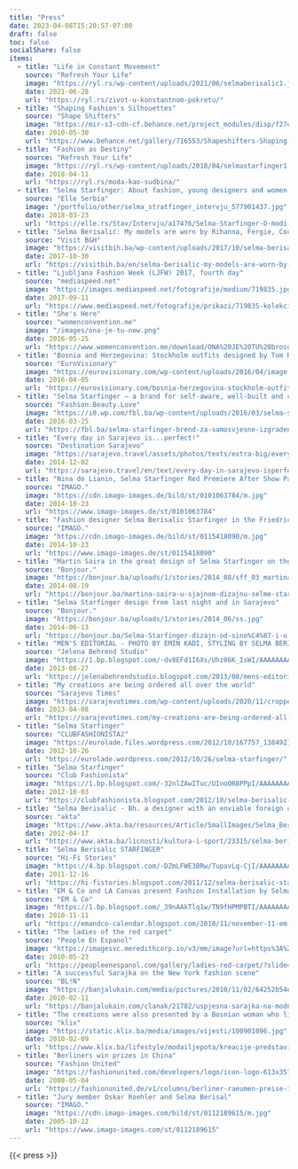 ```yaml
---
title: "Press"
date: 2023-04-08T15:20:57-07:00
draft: false
toc: false
socialShare: false
items:
  - title: "Life in Constant Movement"
    source: "Refresh Your Life"
    image: "https://ryl.rs/wp-content/uploads/2021/06/selmaberisalic1.jpg"
    date: 2021-06-28
    url: "https://ryl.rs/zivot-u-konstantnom-pokretu/"
  - title: "Shaping Fashion's Silhouettes"
    source: "Shape Shifters"
    image: "https://mir-s3-cdn-cf.behance.net/project_modules/disp/f27e6c4188052.5601d87a942a2.jpg"
    date: 2010-05-30
    url: "https://www.behance.net/gallery/716553/Shapeshifters-Shaping-Fashion-Silhouettes?locale=en_US"
  - title: "Fashion as Destiny"
    source: "Refresh Your Life"
    image: "https://ryl.rs/wp-content/uploads/2018/04/selmastarfinger1.jpg"
    date: 2018-04-11
    url: "https://ryl.rs/moda-kao-sudbina/"
  - title: "Selma Starfinger: About fashion, young designers and women in the Balkans"
    source: "Elle Serbia"
    image: "/portfolio/other/selma_stratfinger_intervju_577901437.jpg"
    date: 2018-03-23
    url: "https://elle.rs/Stav/Intervju/a17476/Selma-Starfinger-O-modi-mladim-dizajnerima-i-zenama-na-Balkanu.html"
  - title: "Selma Berisalić: My models are worn by Rihanna, Fergie, Coco Rocha, Maëlys Tanović …"
    source: "Visit B&H"
    image: "https://visitbih.ba/wp-content/uploads/2017/10/selma-berisalic-starfinger-23082017-MZ-24.jpg"
    date: 2017-10-30
    url: "https://visitbih.ba/en/selma-berisalic-my-models-are-worn-by-rihanna-fergie-coco-rocha-maelys-tanovic/"
  - title: "Ljubljana Fashion Week (LJFW) 2017, fourth day"
    source: "mediaspeed.net"
    image: "https://images.mediaspeed.net/fotografije/medium/719835.jpg"
    date: 2017-09-11
    url: "https://www.mediaspeed.net/fotografije/prikazi/719835-kolekcija-blagovne-znamke-selma-starfinger"
  - title: "She's Here"
    source: "womenconvention.me"
    image: "/images/ona-je-tu-new.png"
    date: 2016-05-25
    url: "https://www.womenconvention.me/download/ONA%20JE%20TU%20brosura%202016.pdf"
  - title: "Bosnia and Herzegovina: Stockholm outfits designed by Tom Rebl"
    source: "EuroVisionary"
    image: "https://eurovisionary.com/wp-content/uploads/2016/04/image.jpeg"
    date: 2016-04-05
    url: "https://eurovisionary.com/bosnia-herzegovina-stockholm-outfits-designed-tom-rebl/amp/"
  - title: "Selma Starfinger – a brand for self-aware, well-built and creative women"
    source: "Fashion.Beauty.Love"
    image: "https://i0.wp.com/fbl.ba/wp-content/uploads/2016/03/selma-starfinger-2.jpg?zoom=2&resize=585%2C775&ssl=1"
    date: 2016-03-25
    url: "https://fbl.ba/selma-starfinger-brend-za-samosvjesne-izgradene-i-kreativne-zene/"
  - title: "Every day in Sarajevo is...perfect!"
    source: "Destination Sarajevo"
    image: "https://sarajevo.travel/assets/photos/texts/extra-big/every-day-in-sarajevo-isperfect-1417509552.jpg"
    date: 2014-12-02
    url: "https://sarajevo.travel/en/text/every-day-in-sarajevo-isperfect/134"
  - title: "Nina de Lianin, Selma Starfinger Red Premiere After Show Party The Wyld in Berlin"
    source: "IMAGO."
    image: "https://cdn.imago-images.de/bild/st/0101063784/m.jpg"
    date: 2014-10-23
    url: "https://www.imago-images.de/st/0101063784"
  - title: "Fashion designer Selma Berisalic Starfinger in the Friedrichstadt-Palast"
    source: "IMAGO."
    image: "https://cdn.imago-images.de/bild/st/0115418090/m.jpg"
    date: 2014-10-23
    url: "https://www.imago-images.de/st/0115418090"
  - title: "Martin Saira in the great design of Selma Starfinger on the SFF red carpet"
    source: "Bonjour."
    image: "https://bonjour.ba/uploads/1/stories/2014_08/sff_03_martina/sff_martina_03.jpg"
    date: 2014-08-19
    url: "https://bonjour.ba/martina-saira-u-sjajnom-dizajnu-selme-starfinger-na-crvenom-tepihu-sff-a"
  - title: "Selma Starfinger design from last night and in Sarajevo"
    source: "Bonjour."
    image: "https://bonjour.ba/uploads/1/stories/2014_06/ss.jpg"
    date: 2014-06-13
    url: "https://bonjour.ba/Selma-Starfinger-dizajn-od-sino%C4%87-i-u-Sarajevu"
  - title: "MEN'S EDITORIAL - PHOTO BY EMIN KADI, STYLING BY SELMA BERISALIC STARFINGER"
    source: "Jelena Behrend Studio"
    image: "https://1.bp.blogspot.com/-dv8EFd1I6Xs/Uhz86K_IsWI/AAAAAAAACAk/8U6Buse6qdM/s280/EDITORIAL+6.jpg"
    date: 2013-08-27
    url: "https://jelenabehrendstudio.blogspot.com/2013/08/mens-editorial-photo-by-emin-kadi.html?m=1"
  - title: "My creations are being ordered all over the world"
    source: "Sarajevo Times"
    image: "https://sarajevotimes.com/wp-content/uploads/2020/11/cropped-sarajevo-times-logo2.jpg"
    date: 2013-04-08
    url: "https://sarajevotimes.com/my-creations-are-being-ordered-all-over-the-world/"
  - title: "Selma Starfinger"
    source: "CLUBFASHIONISTA2"
    image: "https://eurolade.files.wordpress.com/2012/10/167757_138492136213723_2544791_n.jpg"
    date: 2012-10-26
    url: "https://eurolade.wordpress.com/2012/10/26/selma-starfinger/"
  - title: "Selma Starfinger"
    source: "Club Fashionista"
    image: "https://1.bp.blogspot.com/-32nlZAwITuc/UInoOR8PPpI/AAAAAAAAB48/yCXnQumQFyM/s280/167008_138475062882097_6009055_n.jpg"
    date: 2012-10-03
    url: "https://clubfashionista.blogspot.com/2012/10/selma-berisalic-starfinger-one-of-most.html?m=1"
  - title: "Selma Berisalić - Bh. a designer with an enviable foreign career"
    source: "akta"
    image: "https://www.akta.ba/resources/Article/SmallImages/Selma_Berisalic_170412.jpg"
    date: 2012-04-17
    url: "https://www.akta.ba/licnosti/kultura-i-sport/23315/selma-berisalic-bh-dizajnerica-sa-zavidnom-inozemnom-karijerom"
  - title: "Selma Berisalic STARFINGER"
    source: "Hi-Fi Stories"
    image: "https://4.bp.blogspot.com/-DZmLFWE3BRw/TupavLq-CjI/AAAAAAAAAkk/LGUNSBl72kY/s280/1.jpg"
    date: 2011-12-16
    url: "https://hi-fistories.blogspot.com/2011/12/selma-berisalic-starfinger.html?m=1"
  - title: "EM & Co and LA Canvas present Fashion Installation by Selma Starfinger"
    source: "EM & Co"
    image: "https://1.bp.blogspot.com/_39nAAkTlq1w/TN9fHPMPBTI/AAAAAAAACuM/VxYTPv3HVCA/s200/emco_selma-56.jpg"
    date: 2010-11-11
    url: "https://emandco-calendar.blogspot.com/2010/11/november-11-em-co-and-la-canvas-present.html?m=1"
  - title: "The ladies of the red carpet"
    source: "People En Espanol"
    image: "https://imagesvc.meredithcorp.io/v3/mm/image?url=https%3A%2F%2Fstatic.onecms.io%2Fwp-content%2Fuploads%2Fsites%2F21%2F2010%2F05%2Fomahyra-mota-bellos-2010-290-1.jpg&q=60"
    date: 2010-05-23
    url: "https://peopleenespanol.com/gallery/ladies-red-carpet/?slide=168207#168207"
  - title: "A successful Sarajka on the New York fashion scene"
    source: "BL!N"
    image: "https://banjalukain.com/media/pictures/2010/11/02/64252b54eb2532264fa38131192e9483.jpg"
    date: 2010-02-11
    url: "https://banjalukain.com/clanak/21782/uspjesna-sarajka-na-modnoj-sceni-new-yorka#6"
  - title: "The creations were also presented by a Bosnian woman who lives and works in NY"
    source: "klix"
    image: "https://static.klix.ba/media/images/vijesti/100901096.jpg"
    date: 2010-02-09
    url: "https://www.klix.ba/lifestyle/modailjepota/kreacije-predstavila-i-bosanka-koja-zivi-i-radi-u-ny/100901096"
  - title: "Berliners win prizes in China"
    source: "Fashion United"
    image: "https://fashionunited.com/developers/logo/icon-logo-613x357.jpg"
    date: 2008-05-04
    url: "https://fashionunited.de/v1/columns/berliner-raeumen-preise-in-china-ab/200805048660"
  - title: "Jury member Oskar Roehler and Selma Berisal"
    source: "IMAGO."
    image: "https://cdn.imago-images.com/bild/st/0112189615/m.jpg"
    date: 2005-10-12
    url: "https://www.imago-images.com/st/0112189615"
---
```


{{< press >}}
